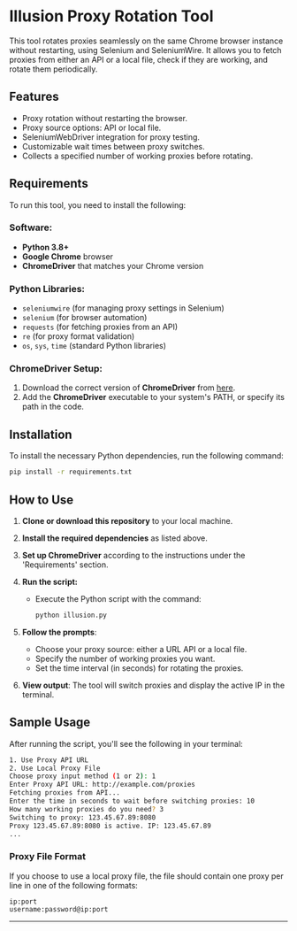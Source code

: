 # Illusion Proxy Rotation Tool

This tool rotates proxies seamlessly on the same Chrome browser instance without restarting, using Selenium and SeleniumWire. It allows you to fetch proxies from either an API or a local file, check if they are working, and rotate them periodically.

## Features
- Proxy rotation without restarting the browser.
- Proxy source options: API or local file.
- SeleniumWebDriver integration for proxy testing.
- Customizable wait times between proxy switches.
- Collects a specified number of working proxies before rotating.

## Requirements
To run this tool, you need to install the following:

### Software:
- **Python 3.8+**
- **Google Chrome** browser
- **ChromeDriver** that matches your Chrome version

### Python Libraries:
- `seleniumwire` (for managing proxy settings in Selenium)
- `selenium` (for browser automation)
- `requests` (for fetching proxies from an API)
- `re` (for proxy format validation)
- `os`, `sys`, `time` (standard Python libraries)

### ChromeDriver Setup:
1. Download the correct version of **ChromeDriver** from [here](https://sites.google.com/a/chromium.org/chromedriver/downloads).
2. Add the **ChromeDriver** executable to your system's PATH, or specify its path in the code.

## Installation

To install the necessary Python dependencies, run the following command:

```bash
pip install -r requirements.txt
```



## How to Use

1. **Clone or download this repository** to your local machine.
   
2. **Install the required dependencies** as listed above.
   
3. **Set up ChromeDriver** according to the instructions under the 'Requirements' section.

4. **Run the script:**
   - Execute the Python script with the command:
     ```bash
     python illusion.py
     ```

5. **Follow the prompts**:
   - Choose your proxy source: either a URL API or a local file.
   - Specify the number of working proxies you want.
   - Set the time interval (in seconds) for rotating the proxies.

6. **View output**: The tool will switch proxies and display the active IP in the terminal.

## Sample Usage

After running the script, you'll see the following in your terminal:

```bash
1. Use Proxy API URL
2. Use Local Proxy File
Choose proxy input method (1 or 2): 1
Enter Proxy API URL: http://example.com/proxies
Fetching proxies from API...
Enter the time in seconds to wait before switching proxies: 10
How many working proxies do you need? 3
Switching to proxy: 123.45.67.89:8080
Proxy 123.45.67.89:8080 is active. IP: 123.45.67.89
...
```

### Proxy File Format
If you choose to use a local proxy file, the file should contain one proxy per line in one of the following formats:
```
ip:port
username:password@ip:port
```

---
